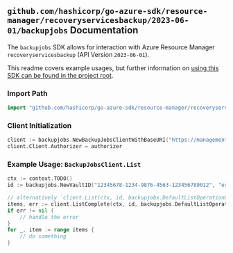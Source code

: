 
## `github.com/hashicorp/go-azure-sdk/resource-manager/recoveryservicesbackup/2023-06-01/backupjobs` Documentation

The `backupjobs` SDK allows for interaction with Azure Resource Manager `recoveryservicesbackup` (API Version `2023-06-01`).

This readme covers example usages, but further information on [using this SDK can be found in the project root](https://github.com/hashicorp/go-azure-sdk/tree/main/docs).

### Import Path

```go
import "github.com/hashicorp/go-azure-sdk/resource-manager/recoveryservicesbackup/2023-06-01/backupjobs"
```


### Client Initialization

```go
client := backupjobs.NewBackupJobsClientWithBaseURI("https://management.azure.com")
client.Client.Authorizer = authorizer
```


### Example Usage: `BackupJobsClient.List`

```go
ctx := context.TODO()
id := backupjobs.NewVaultID("12345678-1234-9876-4563-123456789012", "example-resource-group", "vaultValue")

// alternatively `client.List(ctx, id, backupjobs.DefaultListOperationOptions())` can be used to do batched pagination
items, err := client.ListComplete(ctx, id, backupjobs.DefaultListOperationOptions())
if err != nil {
	// handle the error
}
for _, item := range items {
	// do something
}
```
